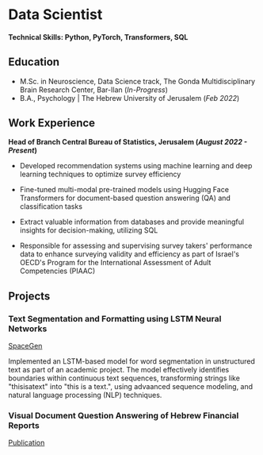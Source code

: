 # Data Scientist

#### Technical Skills: Python, PyTorch, Transformers, SQL

## Education	        		
- M.Sc. in Neuroscience, Data Science track, The Gonda Multidisciplinary Brain Research Center, Bar-Ilan (_In-Progress_)
- B.A., Psychology | The Hebrew University of Jerusalem (_Feb 2022_)

## Work Experience
**Head of Branch Central Bureau of Statistics, Jerusalem (_August 2022 - Present_)**
- Developed recommendation systems using machine learning and deep learning techniques to optimize survey efficiency
  
- Fine-tuned multi-modal pre-trained models using Hugging Face Transformers for document-based question answering (QA) and classification tasks

- Extract valuable information from databases and provide meaningful insights for decision-making, utilizing SQL
  
- Responsible for assessing and supervising survey takers' performance data to enhance surveying validity and efficiency as part of Israel's OECD's Program for the International Assessment of Adult Competencies (PIAAC)


## Projects
### Text Segmentation and Formatting using LSTM Neural Networks
[SpaceGen](https://huggingface.co/spaces/asafd60/SpaceGen?logs=container)

Implemented an LSTM-based model for word segmentation in unstructured text as part of an academic project. The model effectively identifies boundaries within continuous text sequences, transforming strings like "thisisatext" into "this is a text.", using advaanced sequence modeling, and natural language processing (NLP) techniques.

### Visual Document Question Answering of Hebrew Financial Reports
[Publication](link)
